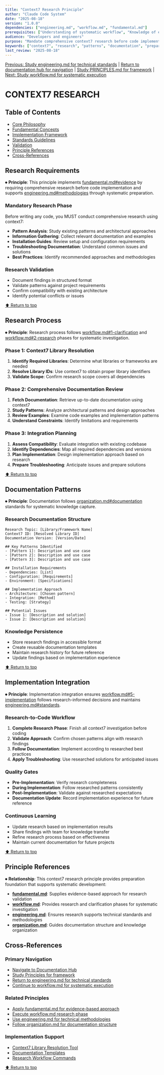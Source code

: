 ```yaml
---
title: "Context7 Research Principle"
author: "Claude Code System"
date: "2025-08-18"
version: "1.0.0"
dependencies: ["engineering.md", "workflow.md", "fundamental.md"]
prerequisites: ["Understanding of systematic workflow", "Knowledge of engineering standards"]
audience: "Developers and engineers"
purpose: "Mandate comprehensive context7 research before code implementation"
keywords: ["context7", "research", "patterns", "documentation", "preparation"]
last_review: "2025-08-18"
---
```


[Previous: Study engineering.md for technical standards](engineering.md) | [Return to documentation hub for navigation](../index.md) | [Study PRINCIPLES.md for framework](principles/PRINCIPLES.md) | [Next: Study workflow.md for systematic execution](workflow.md)

# CONTEXT7 RESEARCH

## Table of Contents
- [Core Philosophy](#core-philosophy)
- [Fundamental Concepts](#fundamental-concepts)
- [Implementation Framework](#implementation-framework)
- [Standards Guidelines](#standards-guidelines)
- [Validation](#validation)
- [Principle References](#principle-references)
- [Cross-References](#cross-references)

## Research Requirements

⏺ **Principle**: This principle implements [fundamental.md#evidence](fundamental.md#evidence) by requiring comprehensive research before code implementation and supports [engineering.md#methodologies](engineering.md#methodologies) through systematic preparation.

### Mandatory Research Phase
Before writing any code, you MUST conduct comprehensive research using context7:

- **Pattern Analysis**: Study existing patterns and architectural approaches
- **Information Gathering**: Collect relevant documentation and examples
- **Installation Guides**: Review setup and configuration requirements
- **Troubleshooting Documentation**: Understand common issues and solutions
- **Best Practices**: Identify recommended approaches and methodologies

### Research Validation
- Document findings in structured format
- Validate patterns against project requirements
- Confirm compatibility with existing architecture
- Identify potential conflicts or issues

[⬆ Return to top](#context7-research)

## Research Process

⏺ **Principle**: Research process follows [workflow.md#1-clarification](workflow.md#1-clarification) and [workflow.md#2-research](workflow.md#2-research) phases for systematic investigation.

### Phase 1: Context7 Library Resolution
1. **Identify Required Libraries**: Determine what libraries or frameworks are needed
2. **Resolve Library IDs**: Use context7 to obtain proper library identifiers
3. **Validate Scope**: Confirm research scope covers all dependencies

### Phase 2: Comprehensive Documentation Review
1. **Fetch Documentation**: Retrieve up-to-date documentation using context7
2. **Study Patterns**: Analyze architectural patterns and design approaches
3. **Review Examples**: Examine code examples and implementation patterns
4. **Understand Constraints**: Identify limitations and requirements

### Phase 3: Integration Planning
1. **Assess Compatibility**: Evaluate integration with existing codebase
2. **Identify Dependencies**: Map all required dependencies and versions
3. **Plan Implementation**: Design implementation approach based on research
4. **Prepare Troubleshooting**: Anticipate issues and prepare solutions

[⬆ Return to top](#context7-research)

## Documentation Patterns

⏺ **Principle**: Documentation follows [organization.md#documentation](organization.md#documentation) standards for systematic knowledge capture.

### Research Documentation Structure
```
Research Topic: [Library/Framework Name]
Context7 ID: [Resolved Library ID]
Documentation Version: [Version/Date]

## Key Patterns Identified
- [Pattern 1]: Description and use case
- [Pattern 2]: Description and use case
- [Pattern 3]: Description and use case

## Installation Requirements
- Dependencies: [List]
- Configuration: [Requirements]
- Environment: [Specifications]

## Implementation Approach
- Architecture: [Chosen pattern]
- Integration: [Method]
- Testing: [Strategy]

## Potential Issues
- Issue 1: [Description and solution]
- Issue 2: [Description and solution]
```

### Knowledge Persistence
- Store research findings in accessible format
- Create reusable documentation templates
- Maintain research history for future reference
- Update findings based on implementation experience

[⬆ Return to top](#context7-research)

## Implementation Integration

⏺ **Principle**: Implementation integration ensures [workflow.md#5-implementation](workflow.md#5-implementation) follows research-informed decisions and maintains [engineering.md#standards](engineering.md#standards).

### Research-to-Code Workflow
1. **Complete Research Phase**: Finish all context7 investigation before coding
2. **Validate Approach**: Confirm chosen patterns align with research findings
3. **Follow Documentation**: Implement according to researched best practices
4. **Apply Troubleshooting**: Use researched solutions for anticipated issues

### Quality Gates
- **Pre-Implementation**: Verify research completeness
- **During Implementation**: Follow researched patterns consistently
- **Post-Implementation**: Validate against researched expectations
- **Documentation Update**: Record implementation experience for future reference

### Continuous Learning
- Update research based on implementation results
- Share findings with team for knowledge transfer
- Refine research process based on effectiveness
- Maintain current documentation for future projects

[⬆ Return to top](#context7-research)

## Principle References

⏺ **Relationship**: This context7 research principle provides preparation foundation that supports systematic development:
- **[fundamental.md](fundamental.md)**: Supplies evidence-based approach for research validation
- **[workflow.md](workflow.md)**: Provides research and clarification phases for systematic investigation
- **[engineering.md](engineering.md)**: Ensures research supports technical standards and methodologies
- **[organization.md](organization.md)**: Guides documentation structure and knowledge organization

## Cross-References

### Primary Navigation
- [Navigate to Documentation Hub](../index.md)
- [Study Principles for framework](principles/PRINCIPLES.md)
- [Return to engineering.md for technical standards](engineering.md)
- [Continue to workflow.md for systematic execution](workflow.md)

### Related Principles
- [Apply fundamental.md for evidence-based approach](fundamental.md#evidence)
- [Execute workflow.md research phase](workflow.md#2-research)
- [Use engineering.md for technical methodologies](engineering.md#methodologies)
- [Follow organization.md for documentation structure](organization.md#documentation)

### Implementation Support
- [Context7 Library Resolution Tool](../../agents/research-analyst.md)
- [Documentation Templates](../../docs/templates/)
- [Research Workflow Commands](../../commands/)

[⬆ Return to top](#context7-research)